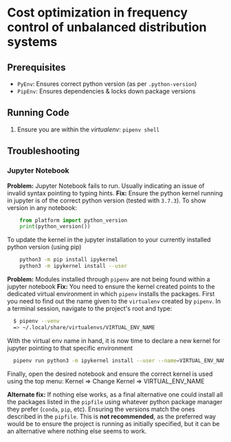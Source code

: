 # Cost optimization in frequency control of unbalanced distribution systems

## Prerequisites
- `PyEnv`: Ensures correct python version (as per `.python-version`)
- `PipEnv`: Ensures dependencies & locks down package versions

## Running Code
1. Ensure you are within the _virtualenv_: `pipenv shell`


## Troubleshooting

### Jupyter Notebook
**Problem:** Jupyter Notebook fails to run. Usually indicating an issue of invalid syntax pointing to typing hints.
**Fix:** Ensure the python kernel running in jupyter is of the correct python version (tested with `3.7.3`).
To show version in any notebook:
```Python
    from platform import python_version
    print(python_version())
```
To update the kernel in the jupyter installation to your currently installed python version (using pip)
```Bash
    python3 -m pip install ipykernel
    python3 -m ipykernel install --user
```

**Problem:** Modules installed through `pipenv` are not being found within a jupyter notebook
**Fix:** You need to ensure the kernel created points to the dedicated virtual environment in which `pipenv` installs the packages.
First you need to find out the name given to the `virtualenv` created by `pipenv`. In a terminal session, navigate to the project's root and type:
```Bash
  $ pipenv --venv
  => ~/.local/share/virtualenvs/VIRTUAL_ENV_NAME
```
With the virtual env name in hand, it is now time to declare a new kernel for jupyter pointing to that specific environment
```Bash
  pipenv run python3 -m ipykernel install --user --name=VIRTUAL_ENV_NAME
```
Finally, open the desired notebook and ensure the correct kernel is used using the top menu: Kernel => Change Kernel => VIRTUAL_ENV_NAME

**Alternate fix:** If nothing else works, as a final alternative one could install all the packages listed in the `pipfile` using whatever python package manager they prefer (`conda`, `pip`, etc). Ensuring the versions match the ones described in the `pipfile`. This is **not recommended**, as the preferred way would be to ensure the project is running as initially specified, but it can be an alternative where nothing else seems to work.
